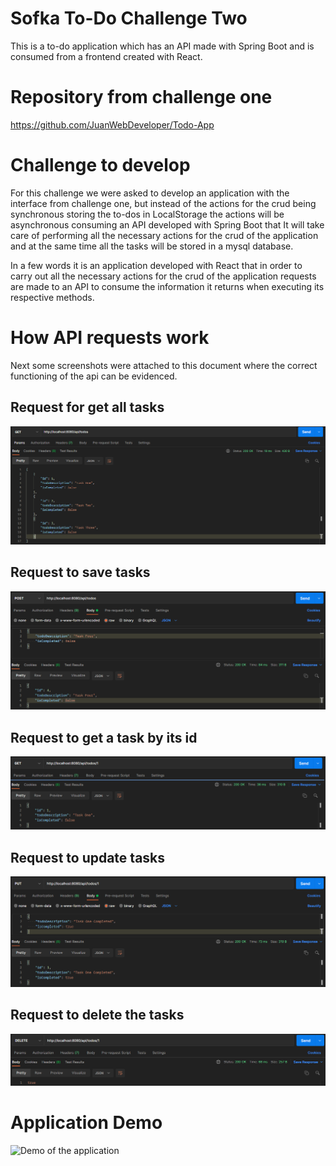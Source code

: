 # Sofka To-Do Challenge Two

This is a to-do application which has an API made with Spring Boot and is consumed from a frontend created with React.

# Repository from challenge one

https://github.com/JuanWebDeveloper/Todo-App

# Challenge to develop

For this challenge we were asked to develop an application with the interface from challenge one, but instead of the actions for the crud being synchronous storing the to-dos in LocalStorage the actions will be asynchronous consuming an API developed with Spring Boot that It will take care of performing all the necessary actions for the crud of the application and at the same time all the tasks will be stored in a mysql database.

In a few words it is an application developed with React that in order to carry out all the necessary actions for the crud of the application requests are made to an API to consume the information it returns when executing its respective methods.

# How API requests work

Next some screenshots were attached to this document where the correct functioning of the api can be evidenced.

## Request for get all tasks

![Get all tasks](./image/api/getAllTasks.png)

## Request to save tasks

![Save tasks](./image/api/saveTasks.png)

## Request to get a task by its id

![Get task by id](./image/api/getTaskById.png)

## Request to update tasks

![Updated tasks](./image/api/updateTasks.png)

## Request to delete the tasks

![Delete tasks](./image/api/deleteTask.png)

# Application Demo

![Demo of the application](./image/appDemo.gif)
